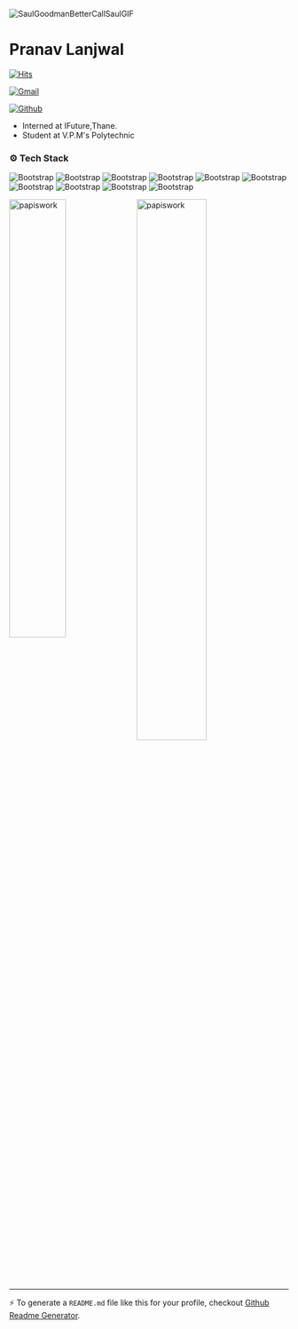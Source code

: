 ![SaulGoodmanBetterCallSaulGIF](https://github.com/user-attachments/assets/1e6d8148-622b-4f13-b7e3-fa35217d9652)
# Pranav Lanjwal

[![Hits](https://hits.seeyoufarm.com/api/count/incr/badge.svg?url=https%3A%2F%2Fgithub.com%2Fpapiswork%2Fpapiswork&count_bg=%2379C83D&title_bg=%23555555&icon=&icon_color=%23E7E7E7&title=Profile+Views&edge_flat=false)](https://hits.seeyoufarm.com)



[![Gmail](https://img.shields.io/badge/-Gmail-c14438?style=flat&logo=Gmail&logoColor=white)](mailto:Lanjwalpranav7@gmail.com)

[![Github](https://img.shields.io/github/followers/papiswork?label=Follow&style=social)](https://github.com/papiswork)

-  Interned at IFuture,Thane.
- Student at V.P.M's Polytechnic




### ⚙️ Tech Stack

![Bootstrap](https://img.shields.io/badge/-HTML-05122A?style=flat-square&logo=HTML&color=353535) ![Bootstrap](https://img.shields.io/badge/-CSS%20-05122A?style=flat-square&logo=CSS&color=353535) ![Bootstrap](https://img.shields.io/badge/-JAVA%20SCRIPT-05122A?style=flat-square&logo=JAVA-SCRIPT&color=353535) ![Bootstrap](https://img.shields.io/badge/-JAVA-05122A?style=flat-square&logo=JAVA&color=353535) ![Bootstrap](https://img.shields.io/badge/-C-05122A?style=flat-square&logo=C&color=353535) ![Bootstrap](https://img.shields.io/badge/-C%2B%2B-05122A?style=flat-square&logo=C++&color=353535) ![Bootstrap](https://img.shields.io/badge/-MY%20SQL-05122A?style=flat-square&logo=MY-SQL&color=353535) ![Bootstrap](https://img.shields.io/badge/-FIGMA-05122A?style=flat-square&logo=FIGMA&color=353535) ![Bootstrap](https://img.shields.io/badge/-FLUTTER-05122A?style=flat-square&logo=FLUTTER&color=353535) ![Bootstrap](https://img.shields.io/badge/-ADOBE-05122A?style=flat-square&logo=ADOBE&color=353535)

<div>
  <img width="45%" align="left" src="https://github-readme-stats.vercel.app/api/top-langs?username=papiswork&show_icons=true&locale=en&layout=compact" alt="papiswork" />
  <img width="50%"  src="https://github-readme-streak-stats.herokuapp.com/?user=papiswork&" alt="papiswork" />
</div>


---
:zap: To generate a `README.md` file like this for your profile, checkout [Github Readme Generator](https://hejazizo-github-profile-readme-srcstreamlit-app-i6skm7.streamlit.app/).
